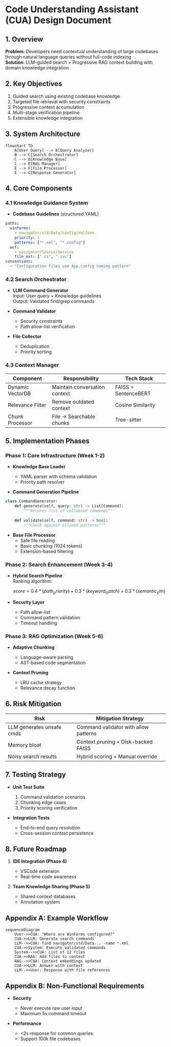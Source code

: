 # Code Understanding Assistant (CUA) Design Document

## 1. Overview
**Problem**: Developers need contextual understanding of large codebases through natural language queries without full-code indexing  
**Solution**: LLM-guided search + Progressive RAG context building with domain knowledge integration

## 2. Key Objectives

1. Guided search using existing codebase knowledge
2. Targeted file retrieval with security constraints
3. Progressive context accumulation
4. Multi-stage verification pipeline
5. Extensible knowledge integration

## 3. System Architecture

```mermaid
flowchart TD
    A[User Query] --> B[Query Analyzer]
    B --> C[Search Orchestrator]
    C --> D[Knowledge Base]
    C --> E[RAG Manager]
    E --> F[File Processor]
    E --> G[Response Generator]
```

## 4. Core Components

### 4.1 Knowledge Guidance System

- **Codebase Guidelines** (structured YAML)

```yaml
paths:
  winforms:
    - navigator/std/Data/config/xmlform
    priority: 1
    patterns: ["*.xml", "*.config"]
  wcf:
    - navigator/Source/Service
    file_ext: [".cs", ".svc"]
conventions:
  - "Configuration files use App.config naming pattern"
```

### 4.2 Search Orchestrator

- **LLM Command Generator**  
  Input: User query + Knowledge guidelines  
  Output: Validated find/grep commands

- **Command Validator**  
  - Security constraints  
  - Path allow-list verification

- **File Collector**  
  - Deduplication  
  - Priority sorting

### 4.3 Context Manager

| Component          | Responsibility               | Tech Stack              |
|--------------------|------------------------------|-------------------------|
| Dynamic VectorDB   | Maintain conversation context| FAISS + SentenceBERT    |
| Relevance Filter   | Remove outdated context      | Cosine Similarity       |
| Chunk Processor    | File → Searchable chunks     | Tree-sitter             |

## 5. Implementation Phases

### Phase 1: Core Infrastructure (Week 1-2)

- **Knowledge Base Loader**
  - YAML parser with schema validation
  - Priority path resolver

- **Command Generation Pipeline**

```python
class CommandGenerator:
    def generate(self, query: str) -> List[Command]:
        """Returns list of validated commands"""
        
    def validate(self, command: str) -> bool:
        """Check against allowed patterns"""
```

- **Base File Processor**
  - Safe file reading
  - Basic chunking (1024 tokens)
  - Extension-based filtering

### Phase 2: Search Enhancement (Week 3-4)

- **Hybrid Search Pipeline**  
  Ranking algorithm:  
  ```math
  score = 0.4*(path_priority) + 0.3*(keyword_match) + 0.3*(semantic_sim)
  ```

- **Security Layer**
  - Path allow-list
  - Command pattern validation
  - Timeout handling

### Phase 3: RAG Optimization (Week 5-6)

- **Adaptive Chunking**
  - Language-aware parsing
  - AST-based code segmentation

- **Context Pruning**
  - LRU cache strategy
  - Relevance decay function

## 6. Risk Mitigation

| Risk                      | Mitigation Strategy                     |
|---------------------------|-----------------------------------------|
| LLM generates unsafe cmds | Command validator with allow patterns   |
| Memory bloat              | Context pruning + Disk-backed FAISS     |
| Noisy search results      | Hybrid scoring + Manual override        |

## 7. Testing Strategy

- **Unit Test Suite**
  1. Command validation scenarios
  2. Chunking edge cases
  3. Priority scoring verification

- **Integration Tests**
  - End-to-end query resolution
  - Cross-session context persistence

## 8. Future Roadmap

1. **IDE Integration (Phase 4)**
   - VSCode extension
   - Real-time code awareness

2. **Team Knowledge Sharing (Phase 5)**
   - Shared context databases
   - Annotation system

## Appendix A: Example Workflow

```mermaid
sequenceDiagram
    User->>CUA: "Where are WinForms configured?"
    CUA->>LLM: Generate search commands
    LLM-->>CUA: find navigator/std/Data... -name *.xml
    CUA->>System: Execute validated commands
    System-->>CUA: List of 12 files
    CUA->>RAG: Add files to context
    RAG-->>CUA: Context embeddings updated
    CUA->>LLM: Answer with context
    LLM-->>User: Response with file references
```

## Appendix B: Non-Functional Requirements

- **Security**
  - Never execute raw user input
  - Maximum 5s command timeout

- **Performance**
  - <2s response for common queries
  - Support 100k file codebases
